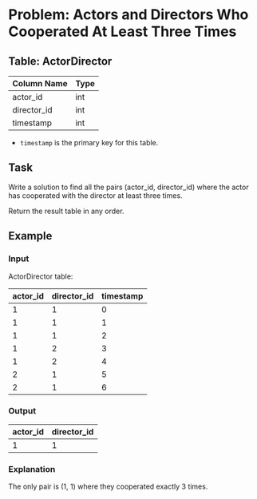 # Problem: Actors and Directors Who Cooperated At Least Three Times

## Table: ActorDirector

| Column Name | Type |
|-------------|------|
| actor_id    | int  |
| director_id | int  |
| timestamp   | int  |

- `timestamp` is the primary key for this table.

## Task
Write a solution to find all the pairs (actor_id, director_id) where the actor has cooperated with the director at least three times.

Return the result table in any order.

## Example

### Input
ActorDirector table:

| actor_id | director_id | timestamp |
|----------|-------------|-----------|
| 1        | 1           | 0         |
| 1        | 1           | 1         |
| 1        | 1           | 2         |
| 1        | 2           | 3         |
| 1        | 2           | 4         |
| 2        | 1           | 5         |
| 2        | 1           | 6         |

### Output
| actor_id | director_id |
|----------|-------------|
| 1        | 1           |

### Explanation
The only pair is (1, 1) where they cooperated exactly 3 times.
